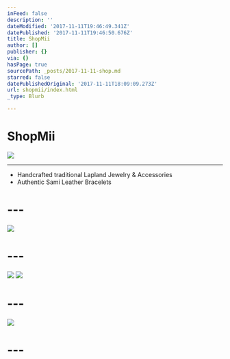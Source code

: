```yaml
---
inFeed: false
description: ''
dateModified: '2017-11-11T19:46:49.341Z'
datePublished: '2017-11-11T19:46:50.676Z'
title: ShopMii
author: []
publisher: {}
via: {}
hasPage: true
sourcePath: _posts/2017-11-11-shop.md
starred: false
datePublishedOriginal: '2017-11-11T18:09:09.273Z'
url: shopmii/index.html
_type: Blurb

---
```

# **ShopMii**
![](https://the-grid-user-content.s3-us-west-2.amazonaws.com/86e31ea2-9bb3-4bae-b124-050495ce46c7.jpg)

---

* Handcrafted traditional Lapland Jewelry & Accessories
* Authentic Sami Leather Bracelets

# ---
![](https://the-grid-user-content.s3-us-west-2.amazonaws.com/d1107e51-5782-4ab9-8d25-682da519a1d6.jpg)

# ---
![](https://the-grid-user-content.s3-us-west-2.amazonaws.com/25bb7c62-8f9e-4f3a-926b-1b6b8e7f1236.png)
![](https://the-grid-user-content.s3-us-west-2.amazonaws.com/a322345d-3947-4e4b-8bf3-0eec6e774399.png)

# ---
![](https://the-grid-user-content.s3-us-west-2.amazonaws.com/9c80d24f-322b-48de-a86a-01085f30d620.png)

# ---